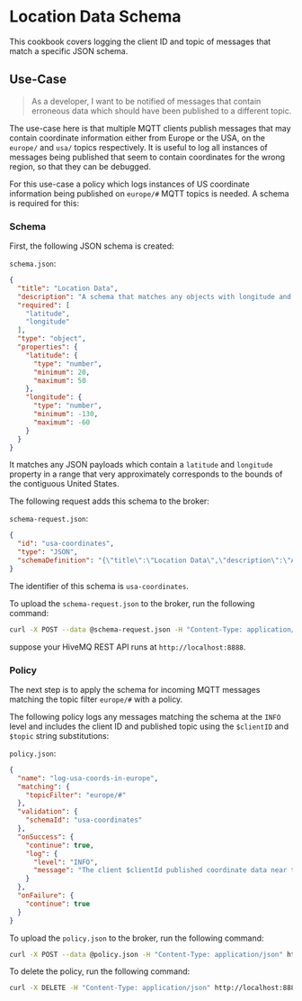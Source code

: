 # Location Data Schema
This cookbook covers logging the client ID and topic of messages that match a specific JSON schema.

## Use-Case
> As a developer, I want to be notified of messages that contain erroneous data which should have been published to a different topic.

The use-case here is that multiple MQTT clients publish messages that may contain coordinate information either from Europe or the USA, on the `europe/` and `usa/` topics respectively. It is useful to log all instances of messages being published that seem to contain coordinates for the wrong region, so that they can be debugged.

For this use-case a policy which logs instances of US coordinate information being published on `europe/#` MQTT topics is needed. A schema is required for this:

### Schema

First, the following JSON schema is created:

`schema.json`:
```json
{
  "title": "Location Data",
  "description": "A schema that matches any objects with longitude and latitude coordinates near the USA",
  "required": [
    "latitude",
    "longitude"
  ],
  "type": "object",
  "properties": {
    "latitude": {
      "type": "number",
      "minimum": 20,
      "maximum": 50
    },
    "longitude": {
      "type": "number",
      "minimum": -130,
      "maximum": -60
    }
  }
}
```

It matches any JSON payloads which contain a `latitude` and  `longitude` property in a range that very approximately corresponds to the bounds of the contiguous United States.

The following request adds this schema to the broker:

`schema-request.json`:
```json
{
  "id": "usa-coordinates",
  "type": "JSON",
  "schemaDefinition": "{\"title\":\"Location Data\",\"description\":\"A schema that matches any objects with longitude and latitude coordinates near the USA\",\"required\":[\"latitude\",\"longitude\"],\"type\":\"object\",\"properties\":{\"latitude\":{\"type\":\"number\",\"minimum\":20,\"maximum\":50},\"longitude\":{\"type\":\"number\",\"minimum\":-130,\"maximum\":-60}}}"
}
```

The identifier of this schema is `usa-coordinates`.

To upload the `schema-request.json` to the broker, run the following command:
```bash
curl -X POST --data @schema-request.json -H "Content-Type: application/json` http://localhost:8888/api/v1/schemas
```
suppose your HiveMQ REST API runs at `http://localhost:8888`.


### Policy

The next step is to apply the schema for incoming MQTT messages matching the topic filter `europe/#` with a policy.

The following policy logs any messages matching the schema at the `INFO` level and includes the client ID and published topic using the `$clientID` and `$topic` string substitutions:

`policy.json`:
```json
{
  "name": "log-usa-coords-in-europe",
  "matching": {
    "topicFilter": "europe/#"
  },
  "validation": {
    "schemaId": "usa-coordinates"
  },
  "onSuccess": {
    "continue": true,
    "log": {
      "level": "INFO",
      "message": "The client $clientId published coordinate data near the US on topic $topic"
    }
  },
  "onFailure": {
    "continue": true
  }
}
```

To upload the `policy.json` to the broker, run the following command:
```bash
curl -X POST --data @policy.json -H "Content-Type: application/json" http://localhost:8888/api/v1/policies
```

To delete the policy, run the following command:
```bash
curl -X DELETE -H "Content-Type: application/json" http://localhost:8888/api/v1/policies/log-usa-coords-in-europe
```
